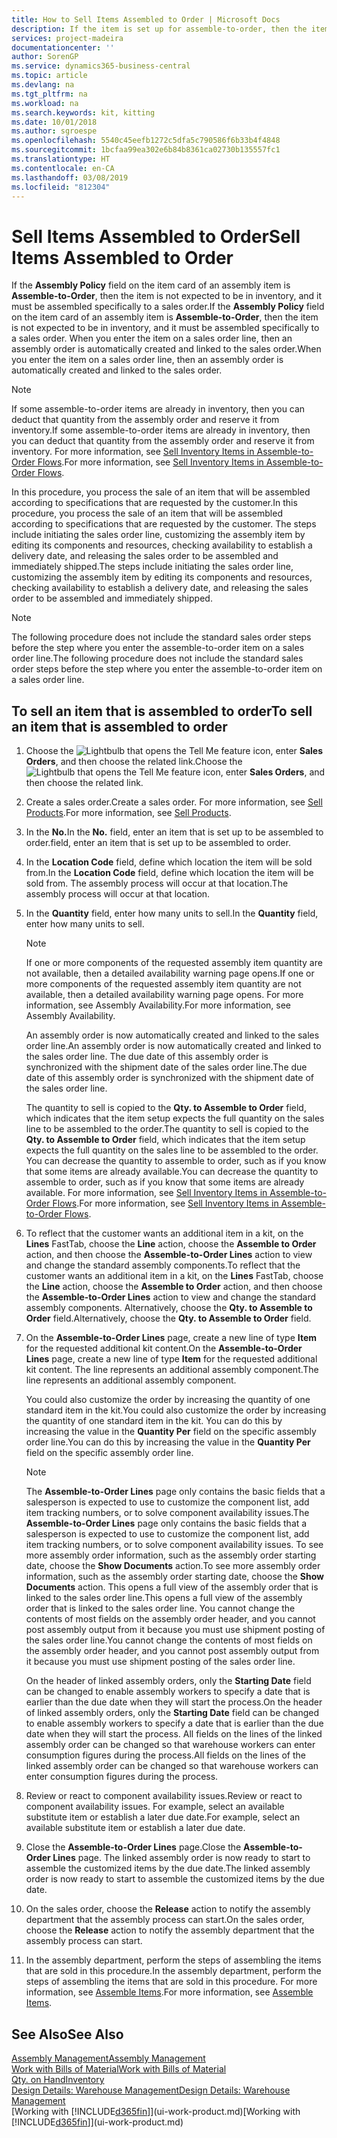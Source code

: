 ```yaml
---
title: How to Sell Items Assembled to Order | Microsoft Docs
description: If the item is set up for assemble-to-order, then the item is not expected to be in inventory, and it must be assembled specifically to a sales order. When you enter the item on a sales order line, then an assembly order is automatically created and linked to the sales order.
services: project-madeira
documentationcenter: ''
author: SorenGP
ms.service: dynamics365-business-central
ms.topic: article
ms.devlang: na
ms.tgt_pltfrm: na
ms.workload: na
ms.search.keywords: kit, kitting
ms.date: 10/01/2018
ms.author: sgroespe
ms.openlocfilehash: 5540c45eefb1272c5dfa5c790586f6b33b4f4848
ms.sourcegitcommit: 1bcfaa99ea302e6b84b8361ca02730b135557fc1
ms.translationtype: HT
ms.contentlocale: en-CA
ms.lasthandoff: 03/08/2019
ms.locfileid: "812304"
---
```

# <a name="sell-items-assembled-to-order"></a><span data-ttu-id="e17c5-104">Sell Items Assembled to Order</span><span class="sxs-lookup"><span data-stu-id="e17c5-104">Sell Items Assembled to Order</span></span>
<span data-ttu-id="e17c5-105">If the **Assembly Policy** field on the item card of an assembly item is **Assemble-to-Order**, then the item is not expected to be in inventory, and it must be assembled specifically to a sales order.</span><span class="sxs-lookup"><span data-stu-id="e17c5-105">If the **Assembly Policy** field on the item card of an assembly item is **Assemble-to-Order**, then the item is not expected to be in inventory, and it must be assembled specifically to a sales order.</span></span> <span data-ttu-id="e17c5-106">When you enter the item on a sales order line, then an assembly order is automatically created and linked to the sales order.</span><span class="sxs-lookup"><span data-stu-id="e17c5-106">When you enter the item on a sales order line, then an assembly order is automatically created and linked to the sales order.</span></span>  

> [!NOTE]  
>  <span data-ttu-id="e17c5-107">If some assemble-to-order items are already in inventory, then you can deduct that quantity from the assembly order and reserve it from inventory.</span><span class="sxs-lookup"><span data-stu-id="e17c5-107">If some assemble-to-order items are already in inventory, then you can deduct that quantity from the assembly order and reserve it from inventory.</span></span> <span data-ttu-id="e17c5-108">For more information, see [Sell Inventory Items in Assemble-to-Order Flows](assembly-how-to-sell-assemble-to-order-items-and-inventory-items-together.md).</span><span class="sxs-lookup"><span data-stu-id="e17c5-108">For more information, see [Sell Inventory Items in Assemble-to-Order Flows](assembly-how-to-sell-assemble-to-order-items-and-inventory-items-together.md).</span></span>  

<span data-ttu-id="e17c5-109">In this procedure, you process the sale of an item that will be assembled according to specifications that are requested by the customer.</span><span class="sxs-lookup"><span data-stu-id="e17c5-109">In this procedure, you process the sale of an item that will be assembled according to specifications that are requested by the customer.</span></span> <span data-ttu-id="e17c5-110">The steps include initiating the sales order line, customizing the assembly item by editing its components and resources, checking availability to establish a delivery date, and releasing the sales order to be assembled and immediately shipped.</span><span class="sxs-lookup"><span data-stu-id="e17c5-110">The steps include initiating the sales order line, customizing the assembly item by editing its components and resources, checking availability to establish a delivery date, and releasing the sales order to be assembled and immediately shipped.</span></span>  

> [!NOTE]  
>  <span data-ttu-id="e17c5-111">The following procedure does not include the standard sales order steps before the step where you enter the assemble-to-order item on a sales order line.</span><span class="sxs-lookup"><span data-stu-id="e17c5-111">The following procedure does not include the standard sales order steps before the step where you enter the assemble-to-order item on a sales order line.</span></span>  

## <a name="to-sell-an-item-that-is-assembled-to-order"></a><span data-ttu-id="e17c5-112">To sell an item that is assembled to order</span><span class="sxs-lookup"><span data-stu-id="e17c5-112">To sell an item that is assembled to order</span></span>  
1.  <span data-ttu-id="e17c5-113">Choose the ![Lightbulb that opens the Tell Me feature](media/ui-search/search_small.png "Tell me what you want to do") icon, enter **Sales Orders**, and then choose the related link.</span><span class="sxs-lookup"><span data-stu-id="e17c5-113">Choose the ![Lightbulb that opens the Tell Me feature](media/ui-search/search_small.png "Tell me what you want to do") icon, enter **Sales Orders**, and then choose the related link.</span></span>  
2.  <span data-ttu-id="e17c5-114">Create a sales order.</span><span class="sxs-lookup"><span data-stu-id="e17c5-114">Create a sales order.</span></span> <span data-ttu-id="e17c5-115">For more information, see [Sell Products](sales-how-sell-products.md).</span><span class="sxs-lookup"><span data-stu-id="e17c5-115">For more information, see [Sell Products](sales-how-sell-products.md).</span></span>  
3.  <span data-ttu-id="e17c5-116">In the **No.**</span><span class="sxs-lookup"><span data-stu-id="e17c5-116">In the **No.**</span></span> <span data-ttu-id="e17c5-117">field, enter an item that is set up to be assembled to order.</span><span class="sxs-lookup"><span data-stu-id="e17c5-117">field, enter an item that is set up to be assembled to order.</span></span>  
4.  <span data-ttu-id="e17c5-118">In the **Location Code** field, define which location the item will be sold from.</span><span class="sxs-lookup"><span data-stu-id="e17c5-118">In the **Location Code** field, define which location the item will be sold from.</span></span> <span data-ttu-id="e17c5-119">The assembly process will occur at that location.</span><span class="sxs-lookup"><span data-stu-id="e17c5-119">The assembly process will occur at that location.</span></span>  
5.  <span data-ttu-id="e17c5-120">In the **Quantity** field, enter how many units to sell.</span><span class="sxs-lookup"><span data-stu-id="e17c5-120">In the **Quantity** field, enter how many units to sell.</span></span>  

    > [!NOTE]  
    >  <span data-ttu-id="e17c5-121">If one or more components of the requested assembly item quantity are not available, then a detailed availability warning page opens.</span><span class="sxs-lookup"><span data-stu-id="e17c5-121">If one or more components of the requested assembly item quantity are not available, then a detailed availability warning page opens.</span></span> <span data-ttu-id="e17c5-122">For more information, see Assembly Availability.</span><span class="sxs-lookup"><span data-stu-id="e17c5-122">For more information, see Assembly Availability.</span></span>  

    <span data-ttu-id="e17c5-123">An assembly order is now automatically created and linked to the sales order line.</span><span class="sxs-lookup"><span data-stu-id="e17c5-123">An assembly order is now automatically created and linked to the sales order line.</span></span> <span data-ttu-id="e17c5-124">The due date of this assembly order is synchronized with the shipment date of the sales order line.</span><span class="sxs-lookup"><span data-stu-id="e17c5-124">The due date of this assembly order is synchronized with the shipment date of the sales order line.</span></span>  

    <span data-ttu-id="e17c5-125">The quantity to sell is copied to the **Qty. to Assemble to Order** field, which indicates that the item setup expects the full quantity on the sales line to be assembled to the order.</span><span class="sxs-lookup"><span data-stu-id="e17c5-125">The quantity to sell is copied to the **Qty. to Assemble to Order** field, which indicates that the item setup expects the full quantity on the sales line to be assembled to the order.</span></span> <span data-ttu-id="e17c5-126">You can decrease the quantity to assemble to order, such as if you know that some items are already available.</span><span class="sxs-lookup"><span data-stu-id="e17c5-126">You can decrease the quantity to assemble to order, such as if you know that some items are already available.</span></span> <span data-ttu-id="e17c5-127">For more information, see [Sell Inventory Items in Assemble-to-Order Flows](assembly-how-to-sell-inventory-items-in-assemble-to-order-flows.md).</span><span class="sxs-lookup"><span data-stu-id="e17c5-127">For more information, see [Sell Inventory Items in Assemble-to-Order Flows](assembly-how-to-sell-inventory-items-in-assemble-to-order-flows.md).</span></span>  

6.  <span data-ttu-id="e17c5-128">To reflect that the customer wants an additional item in a kit, on the **Lines** FastTab, choose the **Line** action, choose the **Assemble to Order** action, and then choose the **Assemble-to-Order Lines** action to view and change the standard assembly components.</span><span class="sxs-lookup"><span data-stu-id="e17c5-128">To reflect that the customer wants an additional item in a kit, on the **Lines** FastTab, choose the **Line** action, choose the **Assemble to Order** action, and then choose the **Assemble-to-Order Lines** action to view and change the standard assembly components.</span></span> <span data-ttu-id="e17c5-129">Alternatively, choose the **Qty. to Assemble to Order** field.</span><span class="sxs-lookup"><span data-stu-id="e17c5-129">Alternatively, choose the **Qty. to Assemble to Order** field.</span></span>  
7.  <span data-ttu-id="e17c5-130">On the **Assemble-to-Order Lines** page, create a new line of type **Item** for the requested additional kit content.</span><span class="sxs-lookup"><span data-stu-id="e17c5-130">On the **Assemble-to-Order Lines** page, create a new line of type **Item** for the requested additional kit content.</span></span> <span data-ttu-id="e17c5-131">The line represents an additional assembly component.</span><span class="sxs-lookup"><span data-stu-id="e17c5-131">The line represents an additional assembly component.</span></span>  

    <span data-ttu-id="e17c5-132">You could also customize the order by increasing the quantity of one standard item in the kit.</span><span class="sxs-lookup"><span data-stu-id="e17c5-132">You could also customize the order by increasing the quantity of one standard item in the kit.</span></span> <span data-ttu-id="e17c5-133">You can do this by increasing the value in the **Quantity Per** field on the specific assembly order line.</span><span class="sxs-lookup"><span data-stu-id="e17c5-133">You can do this by increasing the value in the **Quantity Per** field on the specific assembly order line.</span></span>  

    > [!NOTE]  
    >  <span data-ttu-id="e17c5-134">The **Assemble-to-Order Lines** page only contains the basic fields that a salesperson is expected to use to customize the component list, add item tracking numbers, or to solve component availability issues.</span><span class="sxs-lookup"><span data-stu-id="e17c5-134">The **Assemble-to-Order Lines** page only contains the basic fields that a salesperson is expected to use to customize the component list, add item tracking numbers, or to solve component availability issues.</span></span> <span data-ttu-id="e17c5-135">To see more assembly order information, such as the assembly order starting date, choose the **Show Documents** action.</span><span class="sxs-lookup"><span data-stu-id="e17c5-135">To see more assembly order information, such as the assembly order starting date, choose the **Show Documents** action.</span></span> <span data-ttu-id="e17c5-136">This opens a full view of the assembly order that is linked to the sales order line.</span><span class="sxs-lookup"><span data-stu-id="e17c5-136">This opens a full view of the assembly order that is linked to the sales order line.</span></span> <span data-ttu-id="e17c5-137">You cannot change the contents of most fields on the assembly order header, and you cannot post assembly output from it because you must use shipment posting of the sales order line.</span><span class="sxs-lookup"><span data-stu-id="e17c5-137">You cannot change the contents of most fields on the assembly order header, and you cannot post assembly output from it because you must use shipment posting of the sales order line.</span></span>  
    >   
    >  <span data-ttu-id="e17c5-138">On the header of linked assembly orders, only the **Starting Date** field can be changed to enable assembly workers to specify a date that is earlier than the due date when they will start the process.</span><span class="sxs-lookup"><span data-stu-id="e17c5-138">On the header of linked assembly orders, only the **Starting Date** field can be changed to enable assembly workers to specify a date that is earlier than the due date when they will start the process.</span></span> <span data-ttu-id="e17c5-139">All fields on the lines of the linked assembly order can be changed so that warehouse workers can enter consumption figures during the process.</span><span class="sxs-lookup"><span data-stu-id="e17c5-139">All fields on the lines of the linked assembly order can be changed so that warehouse workers can enter consumption figures during the process.</span></span>  

8.  <span data-ttu-id="e17c5-140">Review or react to component availability issues.</span><span class="sxs-lookup"><span data-stu-id="e17c5-140">Review or react to component availability issues.</span></span> <span data-ttu-id="e17c5-141">For example, select an available substitute item or establish a later due date.</span><span class="sxs-lookup"><span data-stu-id="e17c5-141">For example, select an available substitute item or establish a later due date.</span></span>  
9. <span data-ttu-id="e17c5-142">Close the **Assemble-to-Order Lines** page.</span><span class="sxs-lookup"><span data-stu-id="e17c5-142">Close the **Assemble-to-Order Lines** page.</span></span> <span data-ttu-id="e17c5-143">The linked assembly order is now ready to start to assemble the customized items by the due date.</span><span class="sxs-lookup"><span data-stu-id="e17c5-143">The linked assembly order is now ready to start to assemble the customized items by the due date.</span></span>  
10. <span data-ttu-id="e17c5-144">On the sales order, choose the **Release** action to notify the assembly department that the assembly process can start.</span><span class="sxs-lookup"><span data-stu-id="e17c5-144">On the sales order, choose the **Release** action to notify the assembly department that the assembly process can start.</span></span>  
11. <span data-ttu-id="e17c5-145">In the assembly department, perform the steps of assembling the items that are sold in this procedure.</span><span class="sxs-lookup"><span data-stu-id="e17c5-145">In the assembly department, perform the steps of assembling the items that are sold in this procedure.</span></span> <span data-ttu-id="e17c5-146">For more information, see [Assemble Items](assembly-how-to-assemble-items.md).</span><span class="sxs-lookup"><span data-stu-id="e17c5-146">For more information, see [Assemble Items](assembly-how-to-assemble-items.md).</span></span>  

## <a name="see-also"></a><span data-ttu-id="e17c5-147">See Also</span><span class="sxs-lookup"><span data-stu-id="e17c5-147">See Also</span></span>  
[<span data-ttu-id="e17c5-148">Assembly Management</span><span class="sxs-lookup"><span data-stu-id="e17c5-148">Assembly Management</span></span>](assembly-assemble-items.md)  
[<span data-ttu-id="e17c5-149">Work with Bills of Material</span><span class="sxs-lookup"><span data-stu-id="e17c5-149">Work with Bills of Material</span></span>](inventory-how-work-BOMs.md)  
[<span data-ttu-id="e17c5-150">Qty. on Hand</span><span class="sxs-lookup"><span data-stu-id="e17c5-150">Inventory</span></span>](inventory-manage-inventory.md)  
[<span data-ttu-id="e17c5-151">Design Details: Warehouse Management</span><span class="sxs-lookup"><span data-stu-id="e17c5-151">Design Details: Warehouse Management</span></span>](design-details-warehouse-management.md)  
<span data-ttu-id="e17c5-152">[Working with [!INCLUDE[d365fin](includes/d365fin_md.md)]](ui-work-product.md)</span><span class="sxs-lookup"><span data-stu-id="e17c5-152">[Working with [!INCLUDE[d365fin](includes/d365fin_md.md)]](ui-work-product.md)</span></span>
